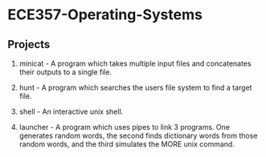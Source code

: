 # ECE357-Operating-Systems

## Projects
1. minicat - A program which takes multiple input files and concatenates their outputs to a single file.

2. hunt - A program which searches the users file system to find a target file.

3. shell - An interactive unix shell.

4. launcher - A program which uses pipes to link 3 programs. One generates random words, the second finds dictionary words from those random words, and the third simulates the MORE unix command.
